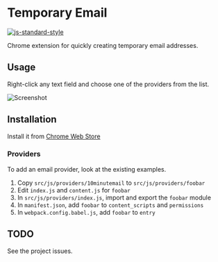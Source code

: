 # Temporary Email

[![js-standard-style](https://cdn.rawgit.com/feross/standard/master/badge.svg)](https://github.com/feross/standard)

Chrome extension for quickly creating temporary email addresses.

## Usage

Right-click any text field and choose one of the providers from the list.

![Screenshot](http://i.imgur.com/NVfMTZR.png)

## Installation

Install it from [Chrome Web Store](https://chrome.google.com/webstore/detail/temporary-email/dpdilneogeopnmannkiopkignbbimbik)

### Providers

To add an email provider, look at the existing examples.

1. Copy `src/js/providers/10minutemail` to `src/js/providers/foobar`
2. Edit `index.js` and `content.js` for `foobar`
3. In `src/js/providers/index.js`, import and export the `foobar` module
4. In `manifest.json`, add `foobar` to `content_scripts` and `permissions`
5. In `webpack.config.babel.js`, add `foobar` to `entry`

## TODO

See the project issues.
